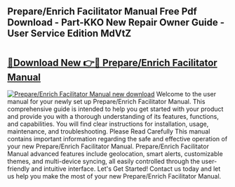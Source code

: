 ## Prepare/Enrich Facilitator Manual Free Pdf Download - Part-KKO New Repair Owner Guide - User Service Edition MdVtZ

# <h2><a href="http://cf11943.oget.top/?id=Prepare%2fEnrich+Facilitator+Manual">🔗Download New 👉🔴 Prepare/Enrich Facilitator Manual</a></h2>

[![Prepare/Enrich Facilitator Manual new download](https://i.imgur.com/5g1atiW.png)](http://cf11943.oget.top/?id=Prepare%2fEnrich+Facilitator+Manual)
Welcome to the user manual for your newly set up Prepare/Enrich Facilitator Manual. This comprehensive guide is intended to help you get started with your product and provide you with a thorough understanding of its features, functions, and capabilities. You will find clear instructions for installation, usage, maintenance, and troubleshooting. Please Read Carefully This manual contains important information regarding the safe and effective operation of your new Prepare/Enrich Facilitator Manual. Prepare/Enrich Facilitator Manual advanced features include geolocation, smart alerts, customizable themes, and multi-device syncing, all easily controlled through the user-friendly and intuitive interface. Let's Get Started! Contact us today and let us help you make the most of your new Prepare/Enrich Facilitator Manual.
